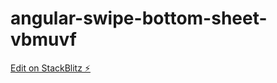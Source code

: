 # angular-swipe-bottom-sheet-vbmuvf

[Edit on StackBlitz ⚡️](https://stackblitz.com/edit/angular-swipe-bottom-sheet-vbmuvf)